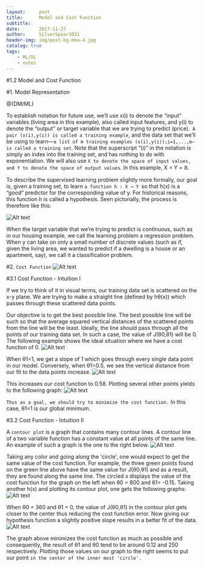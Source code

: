 ```yaml
---
layout:     post
title:      Model and Cost Function
subtitle:   
date:       2017-11-27
author:     SilverSpear1031
header-img: img/post-bg-mma-4.jpg
catalog: true
tags:
    - ML/DL
    - notes
---
```


#1.2 Model and Cost Function

#1. Model Representation

@(DM/ML)

To establish notation for future use, we’ll use x(i) to denote the “input” variables (living area in this example), also called input features, and y(i) to denote the “output” or target variable that we are trying to predict (price).` A pair (x(i),y(i)) is called a training example`, and the data set that we’ll be using to learn—`a list of m training examples (x(i),y(i));i=1,...,m—is called a training set`. Note that the superscript “(i)” in the notation is simply an index into the training set, and has nothing to do with exponentiation. We will also use `X to denote the space of input values, and Y to denote the space of output values`. In this example, X = Y = ℝ.

To describe the supervised learning problem slightly more formally, our goal is, given a training set, to learn `a function h : X → Y `so that h(x) is a “good” predictor for the corresponding value of y. For historical reasons, this function h is called a hypothesis. Seen pictorially, the process is therefore like this:

![Alt text](http://i1.bvimg.com/620631/a10a2be35b37d17a.png)

When the target variable that we’re trying to predict is continuous, such as in our housing example, we call the learning problem a regression problem. When y can take on only a small number of discrete values (such as if, given the living area, we wanted to predict if a dwelling is a house or an apartment, say), we call it a classification problem.

#2. `Cost Function`
![Alt text](http://i1.bvimg.com/620631/6cabda49554dde7e.png)

#3.1 Cost Function - Intuition I

If we try to think of it in visual terms, our training data set is scattered on the x-y plane. We are trying to make a straight line (defined by hθ(x)) which passes through these scattered data points.

Our objective is to get the best possible line. The best possible line will be such so that the average squared vertical distances of the scattered points from the line will be the least. Ideally, the line should pass through all the points of our training data set. In such a case, the value of J(θ0,θ1) will be 0. The following example shows the ideal situation where we have a cost function of 0.
![Alt text](http://i1.bvimg.com/620631/47664f44171ea102.png)

When θ1=1, we get a slope of 1 which goes through every single data point in our model. Conversely, when θ1=0.5, we see the vertical distance from our fit to the data points increase.
![Alt text](http://i1.bvimg.com/620631/f1cbd6c1ee797797.png)

This increases our cost function to 0.58. Plotting several other points yields to the following graph:
![Alt text](http://i1.bvimg.com/620631/9ce666194e9b7e93.png)

`Thus as a goal, we should try to minimize the cost function.` In this case, θ1=1 is our global minimum.

#3.2 Cost Function - Intuition II

A `contour plot` is a graph that contains many contour lines. A contour line of a two variable function has a constant value at all points of the same line. An example of such a graph is the one to the right below.
![Alt text](http://i1.bvimg.com/620631/6b363b15eada4ea5.png)

Taking any color and going along the 'circle', one would expect to get the same value of the cost function. For example, the three green points found on the green line above have the same value for J(θ0,θ1) and as a result, they are found along the same line. The circled x displays the value of the cost function for the graph on the left when θ0 = 800 and θ1= -0.15. Taking another h(x) and plotting its contour plot, one gets the following graphs:
![Alt text](http://i1.bvimg.com/620631/c9f81dc66312ab01.png)

When θ0 = 360 and θ1 = 0, the value of J(θ0,θ1) in the contour plot gets closer to the center thus reducing the cost function error. Now giving our hypothesis function a slightly positive slope results in a better fit of the data.
![Alt text](http://i1.bvimg.com/620631/bdb6c5540c5ff16b.png)

The graph above minimizes the cost function as much as possible and consequently, the result of θ1 and θ0 tend to be around 0.12 and 250 respectively. Plotting those values on our graph to the right seems to put our point `in the center of the inner most 'circle'.`
